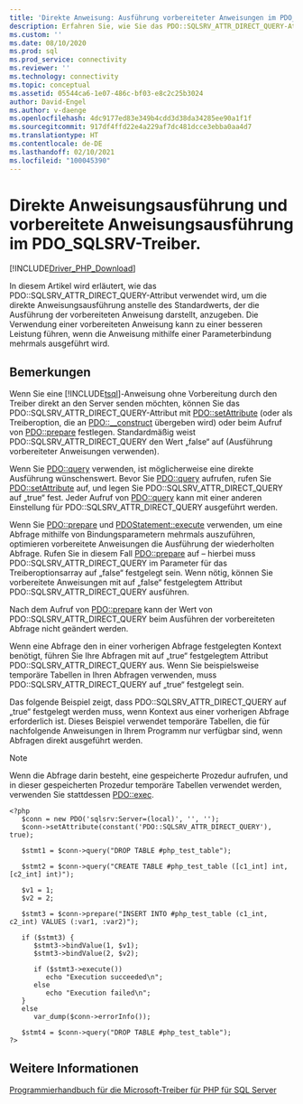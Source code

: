 ```yaml
---
title: 'Direkte Anweisung: Ausführung vorbereiteter Anweisungen im PDO_SQLSRV-Treiber'
description: Erfahren Sie, wie Sie das PDO::SQLSRV_ATTR_DIRECT_QUERY-Attribut für die direkte Ausführung von Anweisungen verwenden, wenn Sie den Microsoft PDO_SQLSRV-Treiber für PHP für SQL Server einsetzen.
ms.custom: ''
ms.date: 08/10/2020
ms.prod: sql
ms.prod_service: connectivity
ms.reviewer: ''
ms.technology: connectivity
ms.topic: conceptual
ms.assetid: 05544ca6-1e07-486c-bf03-e8c2c25b3024
author: David-Engel
ms.author: v-daenge
ms.openlocfilehash: 4dc9177ed83e349b4cdd3d38da34285ee90a1f1f
ms.sourcegitcommit: 917df4ffd22e4a229af7dc481dcce3ebba0aa4d7
ms.translationtype: HT
ms.contentlocale: de-DE
ms.lasthandoff: 02/10/2021
ms.locfileid: "100045390"
---
```

# <a name="direct-statement-execution-and-prepared-statement-execution-in-the-pdo_sqlsrv-driver"></a>Direkte Anweisungsausführung und vorbereitete Anweisungsausführung im PDO_SQLSRV-Treiber.
[!INCLUDE[Driver_PHP_Download](../../includes/driver_php_download.md)]

In diesem Artikel wird erläutert, wie das PDO::SQLSRV_ATTR_DIRECT_QUERY-Attribut verwendet wird, um die direkte Anweisungsausführung anstelle des Standardwerts, der die Ausführung der vorbereiteten Anweisung darstellt, anzugeben. Die Verwendung einer vorbereiteten Anweisung kann zu einer besseren Leistung führen, wenn die Anweisung mithilfe einer Parameterbindung mehrmals ausgeführt wird.  
  
## <a name="remarks"></a>Bemerkungen  
Wenn Sie eine [!INCLUDE[tsql](../../includes/tsql-md.md)]-Anweisung ohne Vorbereitung durch den Treiber direkt an den Server senden möchten, können Sie das PDO::SQLSRV_ATTR_DIRECT_QUERY-Attribut mit [PDO::setAttribute](../../connect/php/pdo-setattribute.md) (oder als Treiberoption, die an [PDO::__construct](../../connect/php/pdo-construct.md) übergeben wird) oder beim Aufruf von [PDO::prepare](../../connect/php/pdo-prepare.md) festlegen. Standardmäßig weist PDO::SQLSRV_ATTR_DIRECT_QUERY den Wert „false“ auf (Ausführung vorbereiteter Anweisungen verwenden).  
  
Wenn Sie [PDO::query](../../connect/php/pdo-query.md) verwenden, ist möglicherweise eine direkte Ausführung wünschenswert. Bevor Sie [PDO::query](../../connect/php/pdo-query.md) aufrufen, rufen Sie [PDO::setAttribute](../../connect/php/pdo-setattribute.md) auf, und legen Sie PDO::SQLSRV_ATTR_DIRECT_QUERY auf „true“ fest.  Jeder Aufruf von [PDO::query](../../connect/php/pdo-query.md) kann mit einer anderen Einstellung für PDO::SQLSRV_ATTR_DIRECT_QUERY ausgeführt werden.  
  
Wenn Sie [PDO::prepare](../../connect/php/pdo-prepare.md) und [PDOStatement::execute](../../connect/php/pdostatement-execute.md) verwenden, um eine Abfrage mithilfe von Bindungsparametern mehrmals auszuführen, optimieren vorbereitete Anweisungen die Ausführung der wiederholten Abfrage.  Rufen Sie in diesem Fall [PDO::prepare](../../connect/php/pdo-prepare.md) auf – hierbei muss PDO::SQLSRV_ATTR_DIRECT_QUERY im Parameter für das Treiberoptionsarray auf „false“ festgelegt sein. Wenn nötig, können Sie vorbereitete Anweisungen mit auf „false“ festgelegtem Attribut PDO::SQLSRV_ATTR_DIRECT_QUERY ausführen.  
  
Nach dem Aufruf von [PDO::prepare](../../connect/php/pdo-prepare.md) kann der Wert von PDO::SQLSRV_ATTR_DIRECT_QUERY beim Ausführen der vorbereiteten Abfrage nicht geändert werden.  
  
Wenn eine Abfrage den in einer vorherigen Abfrage festgelegten Kontext benötigt, führen Sie Ihre Abfragen mit auf „true“ festgelegtem Attribut PDO::SQLSRV_ATTR_DIRECT_QUERY aus. Wenn Sie beispielsweise temporäre Tabellen in Ihren Abfragen verwenden, muss PDO::SQLSRV_ATTR_DIRECT_QUERY auf „true“ festgelegt sein.  
  
Das folgende Beispiel zeigt, dass PDO::SQLSRV_ATTR_DIRECT_QUERY auf „true“ festgelegt werden muss, wenn Kontext aus einer vorherigen Abfrage erforderlich ist. Dieses Beispiel verwendet temporäre Tabellen, die für nachfolgende Anweisungen in Ihrem Programm nur verfügbar sind, wenn Abfragen direkt ausgeführt werden.  
  
> [!NOTE]
> Wenn die Abfrage darin besteht, eine gespeicherte Prozedur aufrufen, und in dieser gespeicherten Prozedur temporäre Tabellen verwendet werden, verwenden Sie stattdessen [PDO::exec](../../connect/php/pdo-exec.md).

```  
<?php  
   $conn = new PDO('sqlsrv:Server=(local)', '', '');  
   $conn->setAttribute(constant('PDO::SQLSRV_ATTR_DIRECT_QUERY'), true);  
  
   $stmt1 = $conn->query("DROP TABLE #php_test_table");  
  
   $stmt2 = $conn->query("CREATE TABLE #php_test_table ([c1_int] int, [c2_int] int)");  
  
   $v1 = 1;  
   $v2 = 2;  
  
   $stmt3 = $conn->prepare("INSERT INTO #php_test_table (c1_int, c2_int) VALUES (:var1, :var2)");  
  
   if ($stmt3) {  
      $stmt3->bindValue(1, $v1);  
      $stmt3->bindValue(2, $v2);  
  
      if ($stmt3->execute())  
         echo "Execution succeeded\n";       
      else  
         echo "Execution failed\n";  
   }  
   else  
      var_dump($conn->errorInfo());  
  
   $stmt4 = $conn->query("DROP TABLE #php_test_table");  
?>  
```  
  
## <a name="see-also"></a>Weitere Informationen  
[Programmierhandbuch für die Microsoft-Treiber für PHP für SQL Server](../../connect/php/programming-guide-for-php-sql-driver.md)
  
